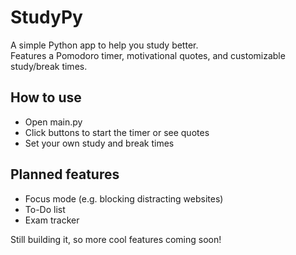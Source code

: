 # StudyPy

A simple Python app to help you study better.  
Features a Pomodoro timer, motivational quotes, and customizable study/break times.

## How to use

- Open main.py 
- Click buttons to start the timer or see quotes  
- Set your own study and break times  

## Planned features

- Focus mode (e.g. blocking distracting websites)
- To-Do list  
- Exam tracker  

Still building it, so more cool features coming soon!  
